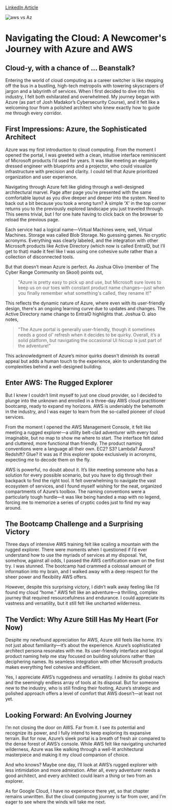 [LinkedIn Article](www.linkedin.com/in/simon-vanleuven)

![aws vs Az](https://github.com/user-attachments/assets/28921eca-da8b-4c9d-8b69-363c8d10e2ba)

# Navigating the Cloud: A Newcomer's Journey with Azure and AWS

## Cloud-y, with a chance of ... Beanstalk?

Entering the world of cloud computing as a career switcher is like stepping off the bus in a bustling, high-tech metropolis with towering skyscrapers of jargon and a labyrinth of services. When I first decided to dive into this industry, I felt both exhilarated and overwhelmed. My journey began with Azure (as part of Josh Madakor’s Cybersecurity Course), and it felt like a welcoming tour from a polished architect who knew exactly how to guide me through every corridor.

## First Impressions: Azure, the Sophisticated Architect

Azure was my first introduction to cloud computing. From the moment I opened the portal, I was greeted with a clean, intuitive interface reminiscent of Microsoft products I’d used for years. It was like meeting an elegantly dressed engineer with blueprints and a projector, who could visualize infrastructure with precision and clarity. I could tell that Azure prioritized organization and user experience.

Navigating through Azure felt like gliding through a well-designed architectural marvel. Page after page you’re presented with the same comfortable layout as you dive deeper and deeper into the system. Need to back out a bit because you took a wrong turn? A simple ‘X’ in the top corner returns you to the previously explored landscape you just traveled through. This seems trivial, but I for one hate having to click back on the browser to reload the previous page.

Each service had a logical name—Virtual Machines were, well, Virtual Machines. Storage was called Blob Storage. No guessing games. No cryptic acronyms. Everything was clearly labeled, and the integration with other Microsoft products like Active Directory (which now is called EntraID, but I’ll get to that) made it feel like I was using one cohesive suite rather than a collection of disconnected tools.

But that doesn’t mean Azure is perfect. As Joshua Olivo (member of The Cyber Range Community on Skool) points out, 

> "Azure is pretty easy to pick up and use, but Microsoft sure loves to keep us on our toes with constant product name changes—just when you finally remember what something's called, they rename it!"

This reflects the dynamic nature of Azure, where even with its user-friendly design, there's an ongoing learning curve due to updates and changes. The Active Directory name change to EntraID highlights that. Joshua O. also notes,

> "The Azure portal is generally user-friendly, though it sometimes needs a good ol' refresh when it decides to be quirky. Overall, it’s a solid platform, but navigating the occasional UI hiccup is just part of the adventure!"

This acknowledgment of Azure’s minor quirks doesn't diminish its overall appeal but adds a human touch to the experience, akin to understanding the complexities behind a well-designed building.

## Enter AWS: The Rugged Explorer

But I knew I couldn’t limit myself to just one cloud provider, so I decided to plunge into the unknown and enrolled in a three-day AWS cloud practitioner bootcamp, ready to expand my horizons. AWS is undeniably the behemoth in the industry, and I was eager to learn from the so-called pioneer of cloud services.

From the moment I opened the AWS Management Console, it felt like meeting a rugged explorer—a utility belt-clad adventurer with every tool imaginable, but no map to show me where to start. The interface felt dated and cluttered, more functional than friendly. The product naming conventions were a language all their own. EC2? S3? Lambda? Aurora? Redshift? Glue? It was as if this explorer spoke exclusively in acronyms, expecting me to decode them on the fly.

AWS is powerful, no doubt about it. It’s like meeting someone who has a solution for every possible scenario, but you have to dig through their backpack to find the right tool. It felt overwhelming to navigate the vast ecosystem of services, and I found myself wishing for the neat, organized compartments of Azure’s toolbox. The naming conventions were a particularly tough hurdle—it was like being handed a map with no legend, forcing me to memorize a series of cryptic codes just to find my way around.

## The Bootcamp Challenge and a Surprising Victory

Three days of intensive AWS training felt like scaling a mountain with the rugged explorer. There were moments when I questioned if I’d ever understand how to use the myriads of services at my disposal. Yet, somehow, against all odds, I passed the AWS certification exam on the first try. I was stunned. The bootcamp had crammed a colossal amount of information into my brain, and I walked away with a deep respect for the sheer power and flexibility AWS offers.

However, despite this surprising victory, I didn’t walk away feeling like I’d found my cloud “home.” AWS felt like an adventure—a thrilling, complex journey that required resourcefulness and endurance. I could appreciate its vastness and versatility, but it still felt like uncharted wilderness.

## The Verdict: Why Azure Still Has My Heart (For Now)

Despite my newfound appreciation for AWS, Azure still feels like home. It’s not just about familiarity—it’s about the experience. Azure’s sophisticated architect persona resonates with me. Its user-friendly interface and logical product naming help me stay focused on building solutions rather than deciphering names. Its seamless integration with other Microsoft products makes everything feel cohesive and efficient.

Yes, I appreciate AWS’s ruggedness and versatility. I admire its global reach and the seemingly endless array of tools at its disposal. But for someone new to the industry, who is still finding their footing, Azure’s strategic and polished approach offers a level of comfort that AWS doesn’t—at least not yet.

## Looking Forward: An Evolving Journey

I’m not closing the door on AWS. Far from it. I see its potential and recognize its power, and I fully intend to keep exploring its expansive terrain. But for now, Azure’s sleek portal is a breath of fresh air compared to the dense forest of AWS’s console. While AWS felt like navigating uncharted wilderness, Azure was like walking through a well-lit architectural masterpiece and making it my cloud companion of choice.

And who knows? Maybe one day, I’ll look at AWS’s rugged explorer with less intimidation and more admiration. After all, every adventurer needs a good architect, and every architect could learn a thing or two from an explorer.

As for Google Cloud, I have no experience there yet, so that chapter remains unwritten. But the cloud computing journey is far from over, and I’m eager to see where the winds will take me next.
